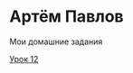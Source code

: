 # Артём Павлов
Мои домашние задания

[Урок 12](https://youmarsin.github.io/lesson_12/ "моя готовая домашка")

